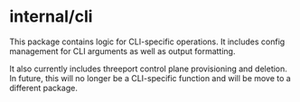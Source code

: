 # internal/cli

This package contains logic for CLI-specific operations.  It includes config
management for CLI arguments as well as output formatting.

It also currently includes threeport control plane provisioning and deletion.
In future, this will no longer be a CLI-specific function and will be move to a
different package.

